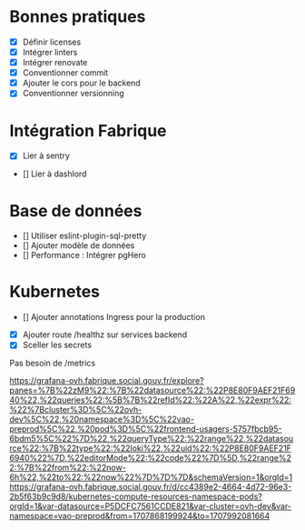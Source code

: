 # Bonnes pratiques

- [x] Définir licenses
- [x] Intégrer linters 
- [x] Intégrer renovate
- [x] Conventionner commit
- [x] Ajouter le cors pour le backend
- [x] Conventionner versionning

# Intégration Fabrique

- [x] Lier à sentry
- [] Lier à dashlord

# Base de données
- [] Utiliser eslint-plugin-sql-pretty
- [] Ajouter modèle de données
- [] Performance : Intégrer pgHero

# Kubernetes
- [] Ajouter annotations Ingress pour la production
- [x] Ajouter route /healthz sur services backend
- [x] Sceller les secrets

Pas besoin de /metrics

https://grafana-ovh.fabrique.social.gouv.fr/explore?panes=%7B%22zM9%22:%7B%22datasource%22:%22P8E80F9AEF21F6940%22,%22queries%22:%5B%7B%22refId%22:%22A%22,%22expr%22:%22%7Bcluster%3D%5C%22ovh-dev%5C%22,%20namespace%3D%5C%22vao-preprod%5C%22,%20pod%3D%5C%22frontend-usagers-5757fbcb95-6bdm5%5C%22%7D%22,%22queryType%22:%22range%22,%22datasource%22:%7B%22type%22:%22loki%22,%22uid%22:%22P8E80F9AEF21F6940%22%7D,%22editorMode%22:%22code%22%7D%5D,%22range%22:%7B%22from%22:%22now-6h%22,%22to%22:%22now%22%7D%7D%7D&schemaVersion=1&orgId=1
https://grafana-ovh.fabrique.social.gouv.fr/d/cc4389e2-4664-4d72-96e3-2b5f63b9c9d8/kubernetes-compute-resources-namespace-pods?orgId=1&var-datasource=P5DCFC7561CCDE821&var-cluster=ovh-dev&var-namespace=vao-preprod&from=1707868199924&to=1707992081664

